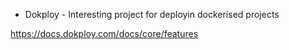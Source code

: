 - Dokploy - Interesting project for deployin dockerised projects 

https://docs.dokploy.com/docs/core/features
